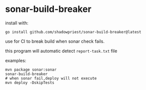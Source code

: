 # sonar-build-breaker

install with:

```shell
go install github.com/shadowpriest/sonar-build-breaker@latest
```

use for CI  to break build when sonar check fails.

this program will automatic detect `report-task.txt` file 

examples:

```shell
mvn package sonar:sonar
sonar-build-breaker
# when sonar fail,deploy will not execute
mvn deploy -DskipTests
```



